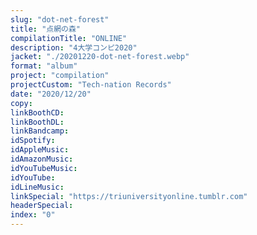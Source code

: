 ```yaml
---
slug: "dot-net-forest"
title: "点網の森"
compilationTitle: "ONLINE"
description: "4大学コンピ2020"
jacket: "./20201220-dot-net-forest.webp"
format: "album"
project: "compilation"
projectCustom: "Tech-nation Records"
date: "2020/12/20"
copy:
linkBoothCD:
linkBoothDL:
linkBandcamp:
idSpotify:
idAppleMusic:
idAmazonMusic:
idYouTubeMusic:
idYouTube:
idLineMusic:
linkSpecial: "https://triuniversityonline.tumblr.com"
headerSpecial:
index: "0"
---
```

